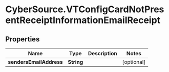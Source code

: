 # CyberSource.VTConfigCardNotPresentReceiptInformationEmailReceipt

## Properties
Name | Type | Description | Notes
------------ | ------------- | ------------- | -------------
**sendersEmailAddress** | **String** |  | [optional] 


